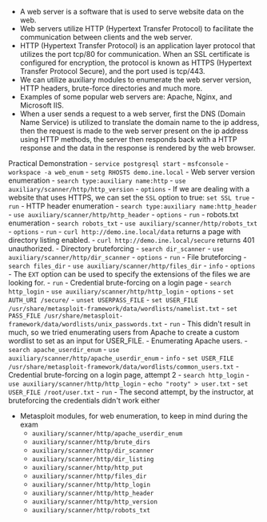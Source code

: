 - A web server is a software that is used to serve website data on the web.
- Web servers utilize HTTP (Hypertext Transfer Protocol) to facilitate the communication between clients and the web server.
- HTTP (Hypertext Transfer Protocol) is an application layer protocol that utilizes the port tcp/80 for communication. When an SSL certificate is configured for encryption, the protocol is known as HTTPS (Hypertext Transfer Protocol Secure), and the port used is tcp/443.
- We can utilize auxiliary modules to enumerate the web server version, HTTP headers, brute-force directories and much more.
- Examples of some popular web servers are: Apache, Nginx, and Microsoft IIS.
- When a user sends a request to a web server, first the DNS (Domain Name Service) is utilized to translate the domain name to the ip address, then the request is made to the web server present on the ip address using HTTP methods, the server then responds back with a HTTP response and the data in the response is rendered by the web browser.

Practical Demonstration
	- `service postgresql start`
	- `msfconsole`
	- `workspace -a web_enum`
	- `setg RHOSTS demo.ine.local`
	- Web server version enumeration
		- `search type:auxiliary name:http`
		- `use auxiliary/scanner/http/http_version`
		- `options`
		- If we are dealing with a website that uses HTTPS, we can set the `SSL` option to true: `set SSL true`
		- `run`
	- HTTP header enumeration
		- `search type:auxiliary name:http_header`
		- `use auxiliary/scanner/http/http_header`
		- `options`
		- `run`
	- robots.txt enumeration
		- `search robots_txt`
		- `use auxiliary/scanner/http/robots_txt`
		- `options`
		- `run`
		- `curl http://demo.ine.local/data` returns a page with directory listing enabled.
		- `curl http://demo.ine.local/secure` returns 401 unauthorized.
	- Directory bruteforcing
		- `search dir_scanner`
		- `use auxiliary/scanner/http/dir_scanner`
		- `options`
		- `run`
	- File bruteforcing
		- `search files_dir`
		- `use auxiliary/scanner/http/files_dir`
		- `info`
		- `options`
		- The `EXT` option can be used to specify the extensions of the files we are looking for.
		- `run`
	- Credential brute-forcing on a login page
		- `search http_login`
		- `use auxiliary/scanner/http/http_login`
		- `options`
		- `set AUTH_URI /secure/`
		- `unset USERPASS_FILE`
		- `set USER_FILE /usr/share/metasploit-framework/data/wordlists/namelist.txt`
		- `set PASS_FILE /usr/share/metasploit-framework/data/wordlists/unix_passwords.txt`
		- `run`
		- This didn't result in much, so we tried enumerating users from Apache to create a custom wordlist to set as an input for USER_FILE.
	- Enumerating Apache users.
		- `search apache_userdir_enum`
		- `use auxiliary/scanner/http/apache_userdir_enum`
		- `info`
		- `set USER_FILE /usr/share/metasploit-framework/data/wordlists/common_users.txt`
	- Credential brute-forcing on a login page, attempt 2
		- `search http_login`
		- `use auxiliary/scanner/http/http_login`
		- `echo "rooty" > user.txt`
		- `set USER_FILE /root/user.txt`
		- `run`
		- The second attempt, by the instructor, at bruteforcing the credentials didn't work either

- Metasploit modules, for web enumeration, to keep in mind during the exam
	- `auxiliary/scanner/http/apache_userdir_enum`
	- `auxiliary/scanner/http/brute_dirs`
    - `auxiliary/scanner/http/dir_scanner`
    - `auxiliary/scanner/http/dir_listing`
    - `auxiliary/scanner/http/http_put`
    - `auxiliary/scanner/http/files_dir`
    - `auxiliary/scanner/http/http_login`
    - `auxiliary/scanner/http/http_header`
    - `auxiliary/scanner/http/http_version`
    - `auxiliary/scanner/http/robots_txt`
